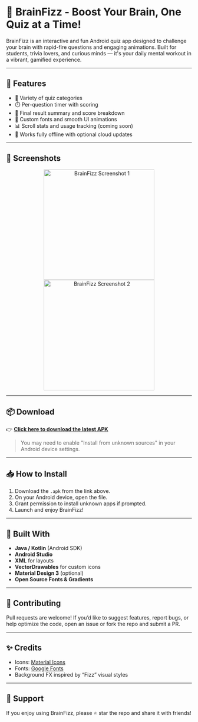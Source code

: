 # 🧠 BrainFizz - Boost Your Brain, One Quiz at a Time!

BrainFizz is an interactive and fun Android quiz app designed to challenge your brain with rapid-fire questions and engaging animations. Built for students, trivia lovers, and curious minds — it's your daily mental workout in a vibrant, gamified experience.

---

## 🚀 Features

- 🧩 Variety of quiz categories
- ⏱️ Per-question timer with scoring
- 🧮 Final result summary and score breakdown
- 🎨 Custom fonts and smooth UI animations
- 📊 Scroll stats and usage tracking (coming soon)
- 🔐 Works fully offline with optional cloud updates

---

## 📸 Screenshots

<p align="center">
  <img src="https://github.com/user-attachments/assets/27816697-f80a-4927-acc5-2b0c66a5ae25" width="300" alt="BrainFizz Screenshot 1" />
  <img src="https://github.com/user-attachments/assets/0b20dae6-86c3-4d6a-b119-f39781febf4e" width="300" alt="BrainFizz Screenshot 2" />
</p>

---

## 📦 Download

👉 **[Click here to download the latest APK](https://github.com/your-username/brainfizz/releases/latest/download/app-release.apk)**

> You may need to enable "Install from unknown sources" in your Android device settings.

---

## 📥 How to Install

1. Download the `.apk` from the link above.
2. On your Android device, open the file.
3. Grant permission to install unknown apps if prompted.
4. Launch and enjoy BrainFizz!

---

## 🔧 Built With

- **Java / Kotlin** (Android SDK)
- **Android Studio**
- **XML** for layouts
- **VectorDrawables** for custom icons
- **Material Design 3** (optional)
- **Open Source Fonts & Gradients**

---

## 🤝 Contributing

Pull requests are welcome! If you’d like to suggest features, report bugs, or help optimize the code, open an issue or fork the repo and submit a PR.

---

## ✨ Credits

- Icons: [Material Icons](https://fonts.google.com/icons)
- Fonts: [Google Fonts](https://fonts.google.com/)
- Background FX inspired by “Fizz” visual styles

---

## 🙌 Support

If you enjoy using BrainFizz, please ⭐ star the repo and share it with friends!

